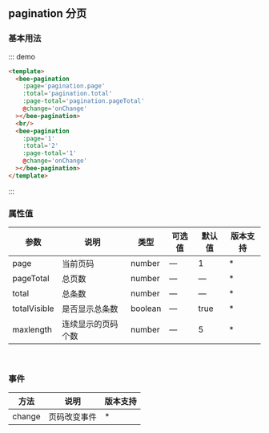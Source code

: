 <script>
export default {
  data () {
    return {
      pagination: {
        page: 1,
        total: 99,
        pageTotal: 10
      }
    }
  },
  methods: {
    onChange (page) {
      this.$set(this.pagination, 'page', page)
      console.log('current page is:' + page)
    }
  }
}
</script>
## pagination 分页

### 基本用法

::: demo

``` html
<template>
  <bee-pagination 
    :page='pagination.page' 
    :total='pagination.total' 
    :page-total='pagination.pageTotal'
    @change='onChange'
  ></bee-pagination>
  <br/>
  <bee-pagination 
    :page='1' 
    :total='2' 
    :page-total='1'
    @change='onChange'
  ></bee-pagination>
</template>
```
:::

### 属性值

|参数|说明|类型|可选值|默认值|版本支持|
|---|---|---|---|---|---|
|page|当前页码|number|—|1|*|
|pageTotal|总页数|number|—|—|*|
|total|总条数|number|—|—|*|
|totalVisible|是否显示总条数|boolean|—|true|*|
|maxlength|连续显示的页码个数|number|—|5|*|

<br/>

### 事件

|方法|说明|版本支持|
|---|---|---|
|change|页码改变事件|*|